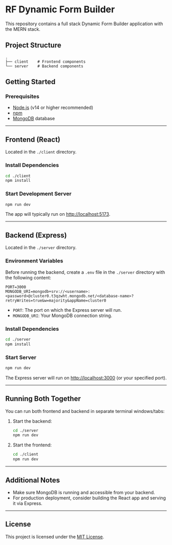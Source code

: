 # RF Dynamic Form Builder

This repository contains a full stack Dynamic Form Builder application with the MERN stack.

## Project Structure

```
.
├── client    # Frontend components
└── server    # Backend components
```

## Getting Started

### Prerequisites

- [Node.js](https://nodejs.org/) (v14 or higher recommended)
- [npm](https://www.npmjs.com/)
- [MongoDB](https://www.mongodb.com/) database

---

## Frontend (React)

Located in the `./client` directory.

### Install Dependencies

```bash
cd ./client
npm install
```

### Start Development Server

```bash
npm run dev
```

The app will typically run on [http://localhost:5173](http://localhost:5173).

---

## Backend (Express)

Located in the `./server` directory.

### Environment Variables

Before running the backend, create a `.env` file in the `./server` directory with the following content:

```
PORT=3000
MONGODB_URI=mongodb+srv://<username>:<password>@cluster0.t3qzwht.mongodb.net/<database-name>?retryWrites=true&w=majority&appName=cluster0
```

- `PORT`: The port on which the Express server will run.
- `MONGODB_URI`: Your MongoDB connection string.

### Install Dependencies

```bash
cd ./server
npm install
```

### Start Server

```bash
npm run dev
```

The Express server will run on [http://localhost:3000](http://localhost:3000) (or your specified port).

---

## Running Both Together

You can run both frontend and backend in separate terminal windows/tabs:

1. Start the backend:
   ```bash
   cd ./server
   npm run dev
   ```
2. Start the frontend:
   ```bash
   cd ./client
   npm run dev
   ```

---

## Additional Notes

- Make sure MongoDB is running and accessible from your backend.
- For production deployment, consider building the React app and serving it via Express.

---

## License

This project is licensed under the [MIT License](LICENSE).
